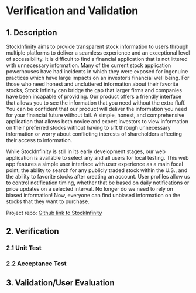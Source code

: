# Verification and Validation

## 1. Description

StockInfinity aims to provide transparent stock information to users through multiple platforms to deliver a seamless experience and an exceptional level of accessibility. It is difficult to find a financial application that is not littered with unnecessary information. Many of the current stock application powerhouses have had incidents in which they were exposed for ingenuine practices which have large impacts on an investor’s financial well being. For those who need honest and uncluttered information about their favorite stocks, Stock Infinity can bridge the gap that larger firms and companies have been incapable of providing. Our product offers a friendly interface that allows you to see the information that you need without the extra fluff. You can be confident that our product will deliver the information you need for your financial future without fail. A simple, honest, and comprehensive application that allows both novice and expert investors to view information on their preferred stocks without having to sift through unnecessary information or worry about conflicting interests of shareholders affecting their access to information.

While StockInfinity is still in its early development stages, our web application is available to select any and all users for local testing. This web app features a simple user interface with user experience as a main focal point, the ability to search for any publicly traded stock within the U.S., and the ability to favorite stocks after creating an account. User profiles allow us to control notification timing, whether that be based on daily notifications or price updates on a selected interval. No longer do we need to rely on biased information! Now, everyone can find unbiased information on the stocks that they want to purchase.

Project repo: [Github link to StockInfinity](https://github.com/davidknight00/finance_app)

## 2. Verification

### 2.1 Unit Test



### 2.2 Acceptance Test

## 3. Validation/User Evaluation 
